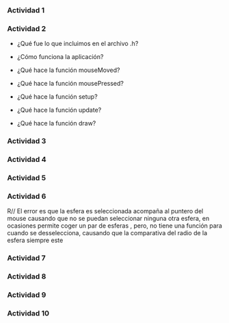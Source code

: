 ### Actividad 1



### Actividad 2
- ¿Qué fue lo que incluimos en el archivo .h?


- ¿Cómo funciona la aplicación?


- ¿Qué hace la función mouseMoved?


- ¿Qué hace la función mousePressed?


- ¿Qué hace la función setup?


- ¿Qué hace la función update?


- ¿Qué hace la función draw?


### Actividad 3

### Actividad 4

### Actividad 5


### Actividad 6

R// El error es que la esfera es seleccionada acompaña al puntero del mouse causando que no se puedan seleccionar ninguna otra esfera, en ocasiones permite coger un par de esferas , pero, no tiene una función para cuando se desselecciona, causando que la comparativa del radio de la esfera siempre este 

### Actividad 7


### Actividad 8

### Actividad 9


### Actividad 10

